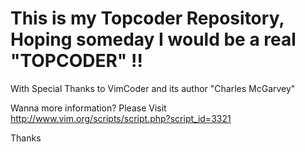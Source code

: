 This is my Topcoder Repository, 
Hoping someday I would be a real "TOPCODER" !!
========

With Special Thanks to VimCoder and its author "Charles McGarvey"

Wanna more information?
Please Visit
http://www.vim.org/scripts/script.php?script_id=3321

Thanks

